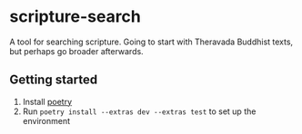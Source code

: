 # scripture-search

A tool for searching scripture. Going to start with Theravada Buddhist texts, but perhaps go broader afterwards.

## Getting started

1. Install [poetry](https://python-poetry.org/docs/#installing-with-the-official-installer)
2. Run `poetry install --extras dev --extras test` to set up the environment
